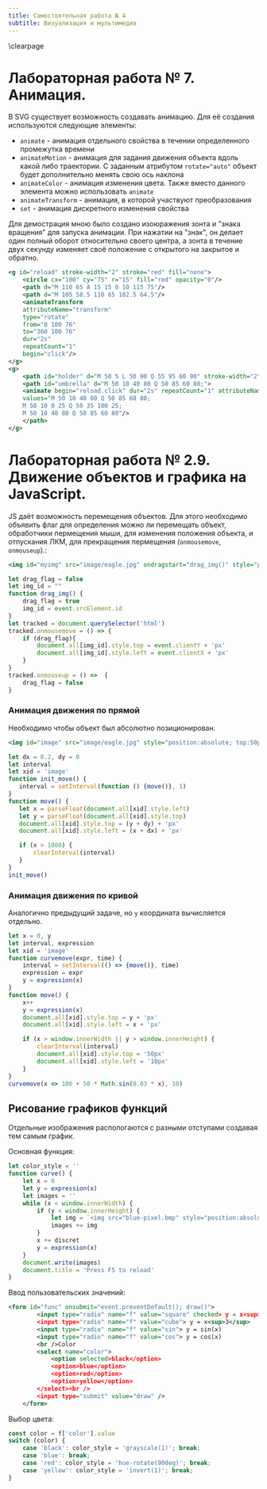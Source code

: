 ```yaml
---
title: Самостоятельная работа № 4
subtitle: Визуализация и мультимедиа
---
```

\clearpage

# Лабораторная работа № 7. Анимация.

В SVG существует возможность создавать анимацию. Для её создания используются следующие элементы:

- `animate` - анимация отдельного свойства в течении определенного промежутка времени
- `animateMotion` - анимация для задания движения  объекта вдоль какой либо траектории. С заданным атрибутом `rotate="auto"` объект будет дополнительно менять свою ось наклона
- `animateColor` - анимация изменения цвета. Также вместо данного элемента можно использовать `animate`
- `animateTransform` - анимация, в которой участвуют преобразования
- `set` - анимация дискретного изменения свойства

Для демострация мною было создано изоюражения зонта и "знака вращения" для запуска анимации. При нажатии на "знак", он делает один полный оборот относительно своего центра, а зонта в течение двух секунду изменяет своё положение с открытого на закрытое и обратно.
```xml
<g id="reload" stroke-width="2" stroke="red" fill="none">   
	<circle cx="100" cy="75" r="15" fill="red" opacity="0"/> 
	<path d="M 110 65 A 15 15 0 10 115 75"/>
	<path d="M 105 58.5 110 65 102.5 64.5"/>
	<animateTransform
	attributeName="transform"
	type="rotate"
	from="0 100 76"
	to="360 100 76"
	dur="2s"
	repeatCount="1"
	begin="click"/>
</g>  
<g>
	<path id="holder" d="M 50 5 L 50 90 Q 55 95 60 90" stroke-width="2" stroke="red" stroke-linecap="round" fill="none"/>
	<path id="umbrella" d="M 50 10 40 80 Q 50 85 60 80;">
	<animate begin="reload.click" dur="2s" repeatCount="1" attributeName="d"        
	values="M 50 10 40 80 Q 50 85 60 80;  
	M 50 10 0 25 Q 50 35 100 25;
	M 50 10 40 80 Q 50 85 60 80"/>   
	</path>           
</g>  
```
# Лабораторная работа № 2.9. Движение объектов и графика на JavaScript.

JS даёт возможность перемещения объектов. Для этого необходимо объявить флаг для определения можно ли перемещать объект, обработчики пермещения мыши, для изменения положения объекта, и отпускания ЛКМ, для прекращения пермещения (`onmousemove`, `onmouseup`).:

```xml
<img id="myimg" src="image/eagle.jpg" ondragstart="drag_img()" style="position:absolute; top:50px; left:10px">
```

```js
let drag_flag = false
let img_id = ""
function drag_img() {
    drag_flag = true
    img_id = event.srcElement.id
}
let tracked = document.querySelector('html')
tracked.onmousemove = () => {
    if (drag_flag){
        document.all[img_id].style.top = event.clientY + 'px'
        document.all[img_id].style.left = event.clientX + 'px'
    }
}
tracked.onmouseup = () =>  {
    drag_flag = false
}
```

### Анимация движения по прямой

Необходимо чтобы объект был абсолютно позиционирован.

```xml
<img id="image" src="image/eagle.jpg" style="position:absolute; top:50px; left:10px">
 ```

 ```js
 let dx = 0.2, dy = 0
let interval
let xid = 'image'
function init_move() {
    interval = setInterval(function () {move()}, 1)
}
function move() {
    let x = parseFloat(document.all[xid].style.left)
    let y = parseFloat(document.all[xid].style.top)
    document.all[xid].style.top = (y + dy) + 'px'
    document.all[xid].style.left = (x + dx) + 'px'

    if (x > 1000) {
        clearInterval(interval)
    }
}
init_move()
 ```
### Анимация движения по кривой

Аналогично предыдущий задаче, но `y` координата вычисляется отдельно.

```js
let x = 0, y
let interval, expression
let xid = 'image'
function curvemove(expr, time) {
    interval = setInterval(() => {move()}, time)
    expression = expr
    y = expression(x)
}
function move() {
    x++
    y = expression(x)
    document.all[xid].style.top = y + 'px'
    document.all[xid].style.left = x + 'px'

    if (x > window.innerWidth || y > window.innerHeight) {
        clearInterval(interval)
        document.all[xid].style.top = '50px'
        document.all[xid].style.left = '10px'
    }
}
curvemove(x => 100 + 50 * Math.sin(0.03 * x), 10)
```

## Рисование графиков функций

Отдельные изображения распологаются с разными отступами создавая тем самым график.

Основная функция:

```js
let color_style = ''
function curve() {
    let x = 0
    let y = expression(x)
    let images = ''
    while (x < window.innerWidth) {
        if (y < window.innerHeight) {
            let img = `<img src="blue-pixel.bmp" style="position:absolute; top:${y}px; left:${x}px; filter:${color_style}" width="${thickness}" height="${thickness}">`
            images += img
        }
        x += discret
        y = expression(x)
    }
    document.write(images)
    document.title = 'Press F5 to reload'
}
```

Ввод пользовательских значений:

```xml
<form id="func" onsubmit="event.preventDefault(); draw()">
		<input type="radio" name="f" value="square" checked> y = x<sup>2</sup>
		<input type="radio" name="f" value="cube"> y = x<sup>3</sup>
		<input type="radio" name="f" value="sin"> y = sin(x)
		<input type="radio" name="f" value="cos"> y = cos(x)
		<br />Color
		<select name="color">
			<option selected>black</option>
			<option>blue</option>
			<option>red</option>
			<option>yellow</option>
		</select><br />
		<input type="submit" value="draw" />
	</form>
```

Выбор цвета:

```js
const color = f['color'].value
switch (color) {
	case 'black': color_style = 'grayscale(1)'; break;
	case 'blue': break;
	case 'red': color_style = 'hue-rotate(90deg)'; break;
	case 'yellow': color_style = 'invert(1)'; break;
}
```
